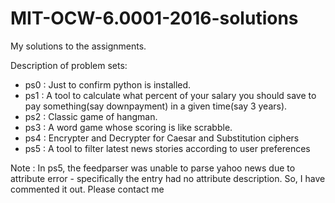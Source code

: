 # MIT-OCW-6.0001-2016-solutions
My solutions to the assignments.

Description of problem sets:
 - ps0 : Just to confirm python is installed.
 - ps1 : A tool to calculate what percent of your salary you should save to pay something(say downpayment) in a given time(say 3 years).
 - ps2 : Classic game of hangman.
 - ps3 : A word game whose scoring is like scrabble.
 - ps4 : Encrypter and Decrypter for Caesar and Substitution ciphers
 - ps5 : A tool to filter latest news stories according to user preferences

Note : In ps5, the feedparser was unable to parse yahoo news due to attribute error - specifically the entry had no attribute description. So, I have commented it out. Please contact me   
